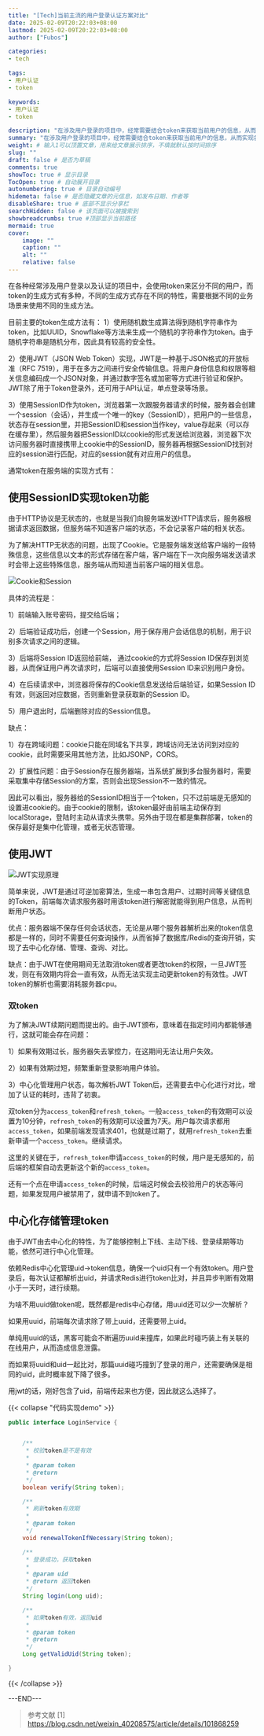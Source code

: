 ```yaml
---
title: "[Tech]当前主流的用户登录认证方案对比"
date: 2025-02-09T20:22:03+08:00
lastmod: 2025-02-09T20:22:03+08:00
author: ["Fubos"]

categories:
- tech

tags:
- 用户认证
- token

keywords:
- 用户认证
- token

description: "在涉及用户登录的项目中，经常需要结合token来获取当前用户的信息，从而实现各种个性化的业务需求。目前，用户token在服务端的实现主流方式有 1）使用SessionID 2）使用JWT 3）中心化存储token。" # 文章描述，与搜索优化相关
summary: "在涉及用户登录的项目中，经常需要结合token来获取当前用户的信息，从而实现各种个性化的业务需求。目前，用户token在服务端的实现主流方式有 1）使用SessionID 2）使用JWT 3）中心化存储token。" # 文章简单描述，会展示在主页
weight: # 输入1可以顶置文章，用来给文章展示排序，不填就默认按时间排序
slug: ""
draft: false # 是否为草稿
comments: true
showToc: true # 显示目录
TocOpen: true # 自动展开目录
autonumbering: true # 目录自动编号
hidemeta: false # 是否隐藏文章的元信息，如发布日期、作者等
disableShare: true # 底部不显示分享栏
searchHidden: false # 该页面可以被搜索到
showbreadcrumbs: true #顶部显示当前路径
mermaid: true
cover:
    image: ""
    caption: ""
    alt: ""
    relative: false
---
```


在各种经常涉及用户登录以及认证的项目中，会使用token来区分不同的用户，而token的生成方式有多种，不同的生成方式存在不同的特性，需要根据不同的业务场景来使用不同的生成方法。


目前主要的token生成方法有：
1）使用随机数生成算法得到随机字符串作为token，比如UUID，Snowflake等方法来生成一个随机的字符串作为token。由于随机字符串是随机分布，因此具有较高的安全性。

2）使用JWT（JSON Web Token）实现，JWT是一种基于JSON格式的开放标准（RFC 7519），用于在多方之间进行安全传输信息。将用户身份信息和权限等相关信息编码成一个JSON对象，并通过数字签名或加密等方式进行验证和保护。JWT除了用于Token登录外，还可用于API认证，单点登录等场景。

3）使用SessionID作为token，浏览器第一次跟服务器请求的时候，服务器会创建一个session（会话），并生成一个唯一的key（SessionID），把用户的一些信息，状态存在session里，并把SessionID和session当作key，value存起来（可以存在缓存里），然后服务器把SessionID以cookie的形式发送给浏览器，浏览器下次访问服务器时直接携带上cookie中的SessionID，服务器再根据SessionID找到对应的session进行匹配，对应的session就有对应用户的信息。

通常token在服务端的实现方式有：

## 使用SessionID实现token功能

由于HTTP协议是无状态的，也就是当我们向服务端发送HTTP请求后，服务器根据请求返回数据，但服务端不知道客户端的状态，不会记录客户端的相关状态。

为了解决HTTP无状态的问题，出现了Cookie。它是服务端发送给客户端的一段特殊信息，这些信息以文本的形式存储在客户端，客户端在下一次向服务端发送请求时会带上这些特殊信息，服务端从而知道当前客户端的相关信息。

![Cookie和Session](/posts_imgs/cookie_and_session.png)

具体的流程是：

1）前端输入账号密码，提交给后端；

2）后端验证成功后，创建一个Session，用于保存用户会话信息的机制，用于识别多次请求之间的逻辑。

3）后端将Session ID返回给前端， 通过cookie的方式将Session ID保存到浏览器，从而保证用户再次请求时，后端可以直接使用Session ID来识别用户身份。

4）在后续请求中，浏览器将保存的Cookie信息发送给后端验证，如果Session ID有效，则返回对应数据，否则重新登录获取新的Session ID。

5）用户退出时，后端删除对应的Session信息。

缺点：

1）存在跨域问题：cookie只能在同域名下共享，跨域访问无法访问到对应的cookie，此时需要采用其他方法，比如JSONP，CORS。

2）扩展性问题：由于Session存在服务器端，当系统扩展到多台服务器时，需要采取集中存储Session的方案，否则会出现Session不一致的情况。

因此可以看出，服务器给的SessionID相当于一个token，只不过前端是无感知的设置进cookie的。由于cookie的限制，该token最好由前端主动保存到localStorage，登陆时主动从请求头携带。另外由于现在都是集群部署，token的保存最好是集中化管理，或者无状态管理。


## 使用JWT

![JWT实现原理](/posts_imgs/jwt.png)

简单来说，JWT是通过可逆加密算法，生成一串包含用户、过期时间等关键信息的Token，前端每次请求服务器时用该token进行解密就能得到用户信息，从而判断用户状态。

优点：服务器端不保存任何会话状态，无论是从哪个服务器解析出来的token信息都是一样的，同时不需要任何查询操作，从而省掉了数据库/Redis的查询开销，实现了去中心化存储、管理、查询、对比。

缺点：由于JWT在使用期间无法取消token或者更改token的权限，一旦JWT签发，则在有效期内将会一直有效，从而无法实现主动更新token的有效性。JWT token的解析也需要消耗服务器cpu。

### 双token

为了解决JWT续期问题而提出的。由于JWT颁布，意味着在指定时间内都能够通行，这就可能会存在问题：

1）如果有效期过长，服务器失去掌控力，在这期间无法让用户失效。

2）如果有效期过短，频繁重新登录影响用户体验。

3）中心化管理用户状态，每次解析JWT Token后，还需要去中心化进行对比，增加了认证的耗时，违背了初衷。

双token分为`access_token`和`refresh_token`。一般`access_token`的有效期可以设置为10分钟，`refresh_token`的有效期可以设置为7天。用户每次请求都用`access_token`，如果前端发现请求401，也就是过期了，就用`refresh_token`去重新申请一个`access_token`。继续请求。

这里的关键在于，`refresh_token`申请`access_token`的时候，用户是无感知的，前后端的框架自动去更新这个新的`access_token`。

还有一个点在申请`access_token`的时候，后端这时候会去校验用户的状态等问题，如果发现用户被禁用了，就申请不到token了。



## 中心化存储管理token

由于JWT由去中心化的特性，为了能够控制上下线、主动下线、登录续期等功能，依然可进行中心化管理。

依赖Redis中心化管理uid->token信息，确保一个uid只有一个有效token。用户登录后，每次认证都解析出uid，并请求Redis进行token比对，并且异步判断有效期小于一天时，进行续期。

为啥不用uuid做token呢，既然都是redis中心存储，用uuid还可以少一次解析？

如果用uuid，前端每次请求除了带上uuid，还需要带上uid。

单纯用uuid的话，黑客可能会不断遍历uuid来撞库，如果此时碰巧装上有关联的在线用户，从而造成信息泄露。

而如果将uuid和uid一起比对，那篇uuid碰巧撞到了登录的用户，还需要确保是相同的uid，此时概率就下降了很多。

用jwt的话，刚好包含了uid，前端传起来也方便，因此就这么选择了。


{{< collapse "代码实现demo" >}}
```JAVA
public interface LoginService {


    /**
     * 校验token是不是有效
     *
     * @param token
     * @return
     */
    boolean verify(String token);

    /**
     * 刷新token有效期
     *
     * @param token
     */
    void renewalTokenIfNecessary(String token);

    /**
     * 登录成功，获取token
     *
     * @param uid
     * @return 返回token
     */
    String login(Long uid);

    /**
     * 如果token有效，返回uid
     *
     * @param token
     * @return
     */
    Long getValidUid(String token);

}
```

{{< /collapse >}}




---END---


> 参考文献
> [1] https://blog.csdn.net/weixin_40208575/article/details/101868259